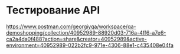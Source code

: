 # Тестирование API

https://www.postman.com/georgiyqa/workspace/qa-demoshopping/collection/40952989-88920d03-716a-4ff6-a7e6-ca2a4da0f488?action=share&creator=40952989&active-environment=40952989-022b2fc9-971e-4306-88e1-c435408e04fa
